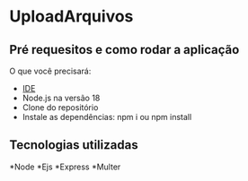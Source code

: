 # UploadArquivos

## Pré requesitos e como rodar a aplicação
 O que você precisará:
 * [IDE](*Vs_Code)
 * Node.js na versão 18
 * Clone do repositório
 * Instale as dependências: npm i ou npm install
 
 ## Tecnologias utilizadas
 *Node
 *Ejs
 *Express
 *Multer
